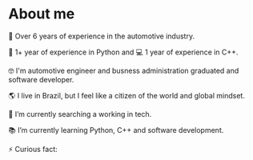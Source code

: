 # About me

🚗 Over 6 years of experience in the automotive industry.

🐍 1+ year of experience in Python and 💻 1 year of experience in C++.

🤓 I'm automotive engineer and busness administration graduated and software developer.

🌎 I live in Brazil, but I feel like a citizen of the world and global mindset.

🔭 I’m currently searching a working in tech.

📚 I’m currently learning Python, C++ and software development.

⚡ Curious fact: 


